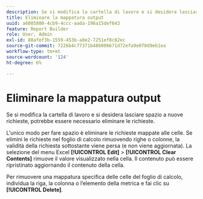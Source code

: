 ```yaml
---
description: Se si modifica la cartella di lavoro e si desidera lasciare spazio a nuove richieste, potrebbe essere necessario eliminare le richieste.
title: Eliminare la mappatura output
uuid: a6805800-4cb9-4ccc-aada-198a15def643
feature: Report Builder
role: User, Admin
exl-id: 88afef3b-1559-453b-a8e2-7251ef8c82ec
source-git-commit: 7226b4c77371b486006671d72efa9e0f0d9eb1ea
workflow-type: tm+mt
source-wordcount: '124'
ht-degree: 6%

---
```


# Eliminare la mappatura output

Se si modifica la cartella di lavoro e si desidera lasciare spazio a nuove richieste, potrebbe essere necessario eliminare le richieste.

L&#39;unico modo per fare spazio è eliminare le richieste mappate alle celle. Se elimini le richieste nel foglio di calcolo rimuovendo righe o colonne, la validità della richiesta sottostante viene persa (e non viene aggiornata). La selezione del menu Excel **[!UICONTROL Edit]** > **[!UICONTROL Clear Contents]** rimuove il valore visualizzato nella cella. Il contenuto può essere ripristinato aggiornando il contenuto della cella.

Per rimuovere una mappatura specifica delle celle del foglio di calcolo, individua la riga, la colonna o l’elemento della metrica e fai clic su **[!UICONTROL Delete]**.

